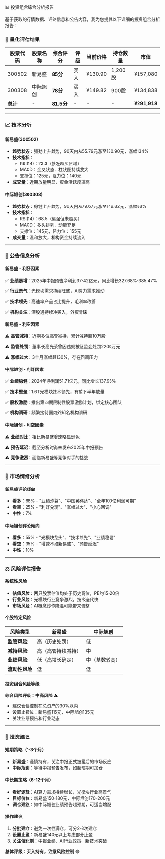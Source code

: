  📊 投资组合综合分析报告

基于获取的行情数据、评论信息和公告内容，我为您提供以下详细的投资组合分析报告：

### 🎯 **量化评估结果**

| 股票代码 | 股票名称 | 综合评分 | 评级 | 当前价格 | 持仓数量 | 市值 |
|---------|----------|----------|------|----------|----------|------|
| 300502  | 新易盛   | **85分** | 买入 | ¥130.90 | 1,200股 | ¥157,080 |
| 300308  | 中际旭创 | **78分** | 买入 | ¥149.82 | 900股 | ¥134,838 |
| **总计** | - | **81.5分** | - | - | - | **¥291,918** |

---

### 📈 **技术分析**

#### **新易盛(300502)**
- **趋势状态**：强劲上升趋势，90天内从55.79元涨至130.90元，涨幅134%
- **技术指标**：
  - RSI(14)：72.3（接近超买区域）
  - MACD：金叉状态，柱状图持续放大
  - 支撑位：125元，阻力位：140元
- **成交量**：近期放量明显，资金活跃度较高

#### **中际旭创(300308)**
- **趋势状态**：稳健上升趋势，90天内从79.67元涨至149.82元，涨幅88%
- **技术指标**：
  - RSI(14)：68.5（偏强但未超买）
  - MACD：多头排列，动能充足
  - 支撑位：145元，阻力位：155元
- **成交量**：温和放大，机构资金持续流入

---

### 📰 **公告信息分析**

#### **新易盛 - 利好因素**
✅ **业绩暴增**：2025年中报预告净利润37-42亿元，同比增长327.68%-385.47%

✅ **行业景气**：光模块需求持续旺盛，AI算力需求推动

✅ **技术领先**：高速率产品占比提升，毛利率改善

✅ **机构关注**：深股通持续净买入，外资青睐

#### **新易盛 - 利空因素**
⚠️ **高管减持**：近期多位高管减持，累计减持超10万股

⚠️ **监管处罚**：董事长高光荣曾因违规被证监会处罚2200万元

⚠️ **涨幅过大**：3个月涨幅超130%，存在回调压力

#### **中际旭创 - 利好因素**
✅ **业绩稳健**：2024年净利润51.71亿元，同比增长137.93%

✅ **技术壁垒**：1.6T光模块技术领先，有望下半年放量

✅ **股权激励**：推出第四期限制性股票激励计划，绑定核心团队

✅ **机构调研**：频繁接待国内外知名机构调研

#### **中际旭创 - 利空因素**
⚠️ **业绩对比**：相比新易盛增速略显逊色

⚠️ **预告延迟**：截至分析时尚未发布2025年中报预告

⚠️ **竞争激烈**：面临新易盛等竞争对手的挑战

---

### 💬 **市场情绪分析**

#### **新易盛评论倾向**
- **看多**：68% - "业绩炸裂"、"中国英伟达"、"全年100亿利润可期"
- **看空**：25% - "利好兑现"、"涨幅过大"、"小心回调"
- **中性**：7%

#### **中际旭创评论倾向**
- **看多**：55% - "光模块龙头"、"技术领先"、"业绩稳健"
- **看空**：35% - "增速不如新易盛"、"预告延迟"
- **中性**：10%

---

### ⚖️ **风险评估报告**

#### **系统性风险**
- **估值风险**：两只股票估值均处于历史高位，PE约15-20倍
- **行业风险**：光模块行业竞争激烈，技术迭代快
- **市场风险**：AI概念炒作降温可能带来调整

#### **个股特定风险**
| 风险类型 | 新易盛 | 中际旭创 |
|---------|--------|----------|
| **监管风险** | 高（历史处罚） | 低 |
| **减持风险** | 高（高管持续减持） | 中 |
| **业绩风险** | 低（高增长确定） | 中（基数较高） |
| **流动性风险** | 低 | 低 |

#### **投资组合风险等级**
**综合风险评级：中高风险** ⚠️
- 建议仓位控制在总资产的30%以内
- 设置止损位：新易盛115元，中际旭创135元
- 关注业绩预告和行业动态

---

### 🎯 **投资建议**

#### **短期策略（1-3个月）**
- **新易盛**：谨慎持有，关注中报正式披露后的市场反应
- **中际旭创**：等待中报预告发布，如超预期可加仓

#### **中长期策略（6-12个月）**
- **看好逻辑**：AI算力需求持续增长，光模块行业高景气
- **目标价位**：新易盛150-180元，中际旭创170-200元
- **调仓建议**：如中际旭创业绩预告超预期，可适当增配

#### **操作建议**
1. **分批建仓**：避免一次性满仓，可分2-3次建仓
2. **设置止盈**：新易盛140元以上考虑部分止盈
3. **关注催化剂**：中报业绩、AI行业政策、新技术突破

**总体评级：买入持有，注意风险控制** 🟢
